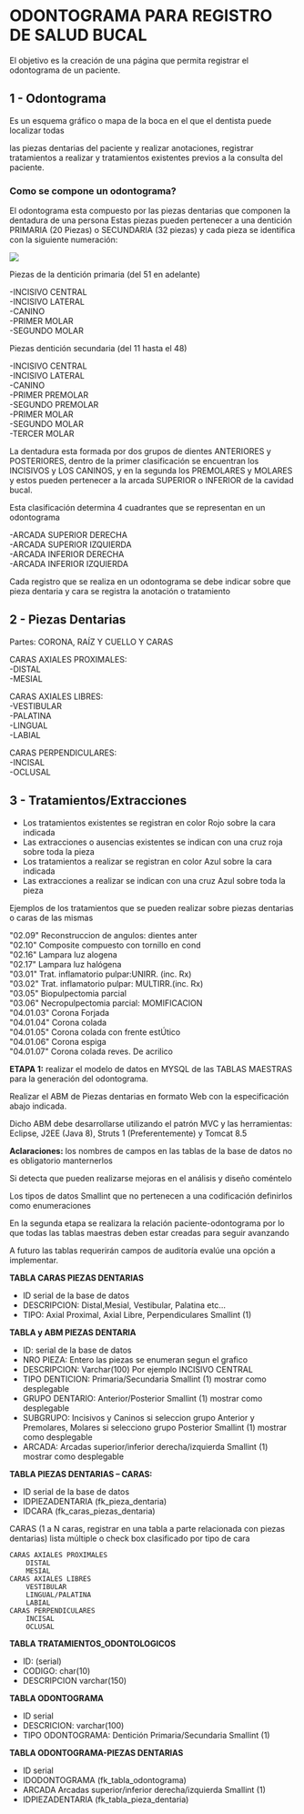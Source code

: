 ﻿# ODONTOGRAMA PARA REGISTRO DE SALUD BUCAL

El objetivo es la creación de una página que permita registrar el odontograma de un paciente.

## 1 - Odontograma
Es un esquema gráfico o mapa de la boca en el que el dentista puede localizar todas

las piezas dentarias del paciente y realizar anotaciones, registrar tratamientos a realizar y tratamientos existentes previos a la consulta del paciente.

### Como se compone un odontograma?

El odontograma esta compuesto por las piezas dentarias que componen la dentadura de una persona Estas piezas pueden pertenecer a una dentición PRIMARIA (20 Piezas) o SECUNDARIA (32 piezas) y cada pieza se identifica con la siguiente numeración:

![](assets/imagen.png)

Piezas de la dentición primaria (del 51 en adelante)  

-INCISIVO CENTRAL  
-INCISIVO LATERAL  
-CANINO  
-PRIMER MOLAR  
-SEGUNDO MOLAR  
  
Piezas dentición secundaria (del 11 hasta el 48)  

-INCISIVO CENTRAL  
-INCISIVO LATERAL  
-CANINO  
-PRIMER PREMOLAR  
-SEGUNDO PREMOLAR  
-PRIMER MOLAR  
-SEGUNDO MOLAR  
-TERCER MOLAR  

La dentadura esta formada por dos grupos de dientes ANTERIORES y POSTERIORES, dentro de la primer clasificación se encuentran los INCISIVOS y LOS CANINOS, y en la segunda los PREMOLARES y MOLARES y estos pueden pertenecer a la arcada SUPERIOR o INFERIOR de la cavidad bucal.

Esta clasificación determina 4 cuadrantes que se representan en un odontograma

-ARCADA SUPERIOR DERECHA  
-ARCADA SUPERIOR IZQUIERDA  
-ARCADA INFERIOR DERECHA  
-ARCADA INFERIOR IZQUIERDA  

Cada registro que se realiza en un odontograma se debe indicar sobre que pieza dentaria y cara se registra la anotación o tratamiento

## 2 - Piezas Dentarias  

Partes: CORONA, RAÍZ Y CUELLO Y CARAS  
  
CARAS AXIALES PROXIMALES:  
-DISTAL  
-MESIAL  

CARAS AXIALES LIBRES:  
-VESTIBULAR  
-PALATINA  
-LINGUAL  
-LABIAL  

CARAS PERPENDICULARES:  
-INCISAL  
-OCLUSAL  

## 3 - Tratamientos/Extracciones

- Los tratamientos existentes se registran en color Rojo sobre la cara indicada  
- Las extracciones o ausencias existentes se indican con una cruz roja sobre toda la pieza  
- Los tratamientos a realizar se registran en color Azul sobre la cara indicada  
- Las extracciones a realizar se indican con una cruz Azul sobre toda la pieza  

Ejemplos de los tratamientos que se pueden realizar sobre piezas dentarias o caras de las mismas

"02.09" Reconstruccion de angulos: dientes anter  
"02.10" Composite compuesto con tornillo en cond  
"02.16" Lampara luz alogena  
"02.17" Lampara luz halógena  
"03.01" Trat. inflamatorio pulpar:UNIRR. (inc. Rx)  
"03.02" Trat. inflamatorio pulpar: MULTIRR.(inc. Rx)  
"03.05" Biopulpectomia parcial  
"03.06" Necropulpectomia parcial: MOMIFICACION  
"04.01.03" Corona Forjada  
"04.01.04" Corona colada  
"04.01.05" Corona colada con frente estÚtico  
"04.01.06" Corona espiga  
"04.01.07" Corona colada reves. De acrilico  

**ETAPA 1:** realizar el modelo de datos en MYSQL de las TABLAS MAESTRAS para la generación del odontograma.

Realizar el ABM de Piezas dentarias en formato Web con la especificación abajo indicada.

Dicho ABM debe desarrollarse utilizando el patrón MVC y las herramientas: Eclipse, J2EE (Java 8), Struts 1 (Preferentemente) y Tomcat 8.5

**Aclaraciones:** los nombres de campos en las tablas de la base de datos no es obligatorio manternerlos

Si detecta que pueden realizarse mejoras en el análisis y diseño coméntelo

Los tipos de datos Smallint que no pertenecen a una codificación definirlos como enumeraciones

En la segunda etapa se realizara la relación paciente-odontograma por lo que todas las tablas maestras deben estar creadas para seguir avanzando

A futuro las tablas requerirán campos de auditoría evalúe una opción a implementar.

**TABLA CARAS PIEZAS DENTARIAS**

- ID serial de la base de datos
- DESCRIPCION: Distal,Mesial, Vestibular, Palatina etc...
- TIPO: Axial Proximal, Axial Libre, Perpendiculares Smallint (1)

**TABLA y ABM PIEZAS DENTARIA**

- ID: serial de la base de datos
- NRO PIEZA: Entero las piezas se enumeran segun el grafico
- DESCRIPCION: Varchar(100) Por ejemplo INCISIVO CENTRAL
- TIPO DENTICION: Primaria/Secundaria Smallint (1) mostrar como desplegable
- GRUPO DENTARIO: Anterior/Posterior Smallint (1) mostrar como desplegable
- SUBGRUPO: Incisivos y Caninos si seleccion grupo Anterior y Premolares, Molares si selecciono grupo Posterior Smallint (1) mostrar como desplegable
- ARCADA: Arcadas superior/inferior derecha/izquierda Smallint (1) mostrar como desplegable

**TABLA PIEZAS DENTARIAS – CARAS:**

- ID serial de la base de datos
- IDPIEZADENTARIA (fk\_pieza\_dentaria)
- IDCARA (fk\_caras\_piezas\_dentaria)

CARAS (1 a N caras, registrar en una tabla a parte relacionada con piezas dentarias) lista múltiple o check box clasificado por tipo de cara

    CARAS AXIALES PROXIMALES
        DISTAL
        MESIAL
    CARAS AXIALES LIBRES
        VESTIBULAR
        LINGUAL/PALATINA
        LABIAL
    CARAS PERPENDICULARES
        INCISAL
        OCLUSAL

**TABLA TRATAMIENTOS\_ODONTOLOGICOS**

- ID: (serial)
- CODIGO: char(10)
- DESCRIPCION varchar(150)

**TABLA ODONTOGRAMA**

- ID serial
- DESCRICION: varchar(100)
- TIPO ODONTOGRAMA: Dentición Primaria/Secundaria  Smallint (1)

**TABLA ODONTOGRAMA-PIEZAS DENTARIAS**

- ID serial
- IDODONTOGRAMA (fk\_tabla\_odontograma)
- ARCADA Arcadas superior/inferior derecha/izquierda Smallint (1)
- IDPIEZADENTARIA (fk\_tabla\_pieza\_dentaria)
